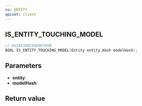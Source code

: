 ```yaml
---
ns: ENTITY
apiset: client
---
```

## IS_ENTITY_TOUCHING_MODEL

```c
// 0x2AE3EBC8DEB9768B
BOOL IS_ENTITY_TOUCHING_MODEL(Entity entity,Hash modelHash);
```


## Parameters
* **entity**:
* **modelHash**:

## Return value

